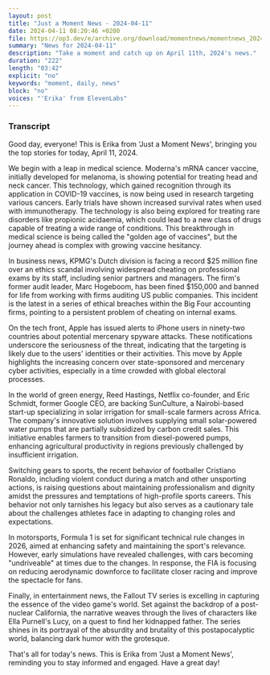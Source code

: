 ```yaml
---
layout: post
title: "Just a Moment News - 2024-04-11"
date: 2024-04-11 08:20:46 +0200
file: https://op3.dev/e/archive.org/download/momentnews/momentnews_2024-04-11.mp3
summary: "News for 2024-04-11"
description: "Take a moment and catch up on April 11th, 2024's news."
duration: "222"
length: "03:42"
explicit: "no"
keywords: "moment, daily, news"
block: "no"
voices: "'Erika' from ElevenLabs"
---
```


### Transcript

Good day, everyone! This is Erika from 'Just a Moment News', bringing you the top stories for today, April 11, 2024.

We begin with a leap in medical science. Moderna's mRNA cancer vaccine, initially developed for melanoma, is showing potential for treating head and neck cancer. This technology, which gained recognition through its application in COVID-19 vaccines, is now being used in research targeting various cancers. Early trials have shown increased survival rates when used with immunotherapy. The technology is also being explored for treating rare disorders like propionic acidaemia, which could lead to a new class of drugs capable of treating a wide range of conditions. This breakthrough in medical science is being called the "golden age of vaccines", but the journey ahead is complex with growing vaccine hesitancy.

In business news, KPMG's Dutch division is facing a record $25 million fine over an ethics scandal involving widespread cheating on professional exams by its staff, including senior partners and managers. The firm's former audit leader, Marc Hogeboom, has been fined $150,000 and banned for life from working with firms auditing US public companies. This incident is the latest in a series of ethical breaches within the Big Four accounting firms, pointing to a persistent problem of cheating on internal exams.

On the tech front, Apple has issued alerts to iPhone users in ninety-two countries about potential mercenary spyware attacks. These notifications underscore the seriousness of the threat, indicating that the targeting is likely due to the users' identities or their activities. This move by Apple highlights the increasing concern over state-sponsored and mercenary cyber activities, especially in a time crowded with global electoral processes.

In the world of green energy, Reed Hastings, Netflix co-founder, and Eric Schmidt, former Google CEO, are backing SunCulture, a Nairobi-based start-up specializing in solar irrigation for small-scale farmers across Africa. The company's innovative solution involves supplying small solar-powered water pumps that are partially subsidized by carbon credit sales. This initiative enables farmers to transition from diesel-powered pumps, enhancing agricultural productivity in regions previously challenged by insufficient irrigation.

Switching gears to sports, the recent behavior of footballer Cristiano Ronaldo, including violent conduct during a match and other unsporting actions, is raising questions about maintaining professionalism and dignity amidst the pressures and temptations of high-profile sports careers. This behavior not only tarnishes his legacy but also serves as a cautionary tale about the challenges athletes face in adapting to changing roles and expectations.

In motorsports, Formula 1 is set for significant technical rule changes in 2026, aimed at enhancing safety and maintaining the sport's relevance. However, early simulations have revealed challenges, with cars becoming "undriveable" at times due to the changes. In response, the FIA is focusing on reducing aerodynamic downforce to facilitate closer racing and improve the spectacle for fans.

Finally, in entertainment news, the Fallout TV series is excelling in capturing the essence of the video game's world. Set against the backdrop of a post-nuclear California, the narrative weaves through the lives of characters like Ella Purnell's Lucy, on a quest to find her kidnapped father. The series shines in its portrayal of the absurdity and brutality of this postapocalyptic world, balancing dark humor with the grotesque.

That's all for today's news. This is Erika from 'Just a Moment News', reminding you to stay informed and engaged. Have a great day!
